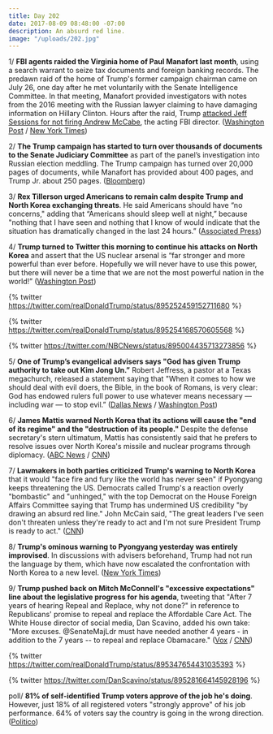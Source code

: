 ```yaml
---
title: Day 202
date: 2017-08-09 08:48:00 -07:00
description: An absurd red line.
image: "/uploads/202.jpg"
---
```


1/ **FBI agents raided the Virginia home of Paul Manafort last month**, using a search warrant to seize tax documents and foreign banking records. The predawn raid of the home of Trump's former campaign chairman came on July 26, one day after he met voluntarily with the Senate Intelligence Committee. In that meeting, Manafort provided investigators with notes from the 2016 meeting with the Russian lawyer claiming to have damaging information on Hillary Clinton. Hours after the raid, Trump [attacked Jeff Sessions for not firing Andrew McCabe](https://whatthefuckjusthappenedtoday.com/2017/07/26/day-188/#7-trump-attacked-jeff-sessions-for-n), the acting FBI director. ([Washington Post](https://www.washingtonpost.com/politics/fbi-conducted-predawn-raid-of-former-trump-campaign-chairman-manaforts-home/2017/08/09/5879fa9c-7c45-11e7-9d08-b79f191668ed_story.html) / [New York Times](https://www.nytimes.com/2017/08/09/us/politics/paul-manafort-home-search-mueller.html))

2/ **The Trump campaign has started to turn over thousands of documents to the Senate Judiciary Committee** as part of the panel’s investigation into Russian election meddling. The Trump campaign has turned over 20,000 pages of documents, while Manafort has provided about 400 pages, and Trump Jr. about 250 pages. ([Bloomberg](https://www.bloomberg.com/news/articles/2017-08-08/trump-campaign-turns-over-thousands-of-documents-in-russia-probe))

3/ **Rex Tillerson urged Americans to remain calm despite Trump and North Korea exchanging threats**. He said Americans should have “no concerns," adding that “Americans should sleep well at night,” because "nothing that I have seen and nothing that I know of would indicate that the situation has dramatically changed in the last 24 hours.” ([Associated Press](https://apnews.com/931769550f3b433ca64f6c5e633da23b/Tillerson-urges-calm-on-North-Korea,-says-no-imminent-threat))

4/ **Trump turned to Twitter this morning to continue his attacks on North Korea** and assert that the US nuclear arsenal is “far stronger and more powerful than ever before. Hopefully we will never have to use this power, but there will never be a time that we are not the most powerful nation in the world!” ([Washington Post](https://www.washingtonpost.com/news/post-politics/wp/2017/08/09/trump-warns-that-u-s-nuclear-arsenal-is-more-powerful-than-ever-before/))

{% twitter https://twitter.com/realDonaldTrump/status/895252459152711680 %}

{% twitter https://twitter.com/realDonaldTrump/status/895254168570605568 %}

{% twitter https://twitter.com/NBCNews/status/895004435713273856 %}

5/ **One of Trump’s evangelical advisers says "God has given Trump authority to take out Kim Jong Un.”** Robert Jeffress, a pastor at a Texas megachurch, released a statement saying that "When it comes to how we should deal with evil doers, the Bible, in the book of Romans, is very clear: God has endowed rulers full power to use whatever means necessary — including war — to stop evil.” ([Dallas News](https://www.dallasnews.com/life/faith/2017/08/08/first-baptists-robert-jeffress-god-given-trump-authority-take-kim-jong-un) / [Washington Post](https://www.washingtonpost.com/news/acts-of-faith/wp/2017/08/08/god-has-given-trump-authority-to-take-out-kim-jong-un-evangelical-adviser-says/))

6/ **James Mattis warned North Korea that its actions will cause the "end of its regime" and the "destruction of its people."** Despite the defense secretary's stern ultimatum, Mattis has consistently said that he prefers to resolve issues over North Korea's missile and nuclear programs through diplomacy. ([ABC News](http://abcnews.go.com/International/mattis-warns-north-korea-end-regime-destruction-people/story?id=49116627) / [CNN](http://www.cnn.com/2017/08/09/politics/mattis-pentagon-north-korea/index.html))

7/ **Lawmakers in both parties criticized Trump's warning to North Korea** that it would "face fire and fury like the world has never seen" if Pyongyang keeps threatening the US. Democrats called Trump's a reaction overly "bombastic" and "unhinged," with the top Democrat on the House Foreign Affairs Committee saying that Trump has undermined US credibility "by drawing an absurd red line." John McCain said, "The great leaders I've seen don't threaten unless they're ready to act and I'm not sure President Trump is ready to act." ([CNN](http://www.cnn.com/2017/08/08/politics/lawmakers-trump-fire-fury-north-korea-mccain/))

8/ **Trump's ominous warning to Pyongyang yesterday was entirely improvised**. In discussions with advisers beforehand, Trump had not run the language by them, which have now escalated the confrontation with North Korea to a new level. ([New York Times](https://www.nytimes.com/2017/08/09/us/politics/trump-north-korea.html))

9/ **Trump pushed back on Mitch McConnell's "excessive expectations" line about the legislative progress for his agenda**, tweeting that "After 7 years of hearing Repeal and Replace, why not done?" in reference to Republicans' promise to repeal and replace the Affordable Care Act. The White House director of social media, Dan Scavino, added his own take:\
"More excuses. @SenateMajLdr must have needed another 4 years - in addition to the 7 years -- to repeal and replace Obamacare." ([Vox](https://www.vox.com/policy-and-politics/2017/8/9/16118536/mitch-mcconnell-scavino-trump) / [CNN](http://www.cnn.com/2017/08/09/politics/mitch-mcconnell-dan-scavino/))

{% twitter https://twitter.com/realDonaldTrump/status/895347654431035393 %}

{% twitter https://twitter.com/DanScavino/status/895281664145928196  %}

poll/ **81% of self-identified Trump voters approve of the job he's doing**. However, just 18% of all registered voters "strongly approve" of his job performance. 64% of voters say the country is going in the wrong direction. ([Politico](http://www.politico.com/story/2017/08/09/trump-polls-base-polling-241425))